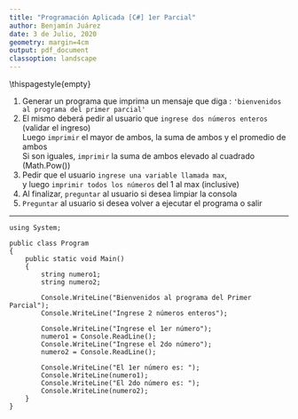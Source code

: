 ```yaml
---
title: "Programación Aplicada [C#] 1er Parcial"
author: Benjamín Juárez
date: 3 de Julio, 2020
geometry: margin=4cm
output: pdf_document
classoption: landscape
---
```


\thispagestyle{empty}


1. Generar un programa que imprima un mensaje que diga : `'bienvenidos al programa del primer parcial'`
2. El mismo deberá pedir al usuario que `ingrese dos números enteros` (validar el ingreso)  
Luego `imprimir` el mayor de ambos, la suma de ambos y el promedio de ambos  
Si son iguales, `imprimir` la suma de ambos elevado al cuadrado (Math.Pow())
3. Pedir que el usuario `ingrese una variable llamada max`,  
 y luego `imprimir todos los números` del 1 al max (inclusive)
4. Al finalizar, `preguntar` al usuario si desea limpiar la consola
5. `Preguntar` al usuario si desea volver a ejecutar el programa o salir

---

```
using System;
					
public class Program
{
	public static void Main()
	{
        string numero1;
        string numero2;

		Console.WriteLine("Bienvenidos al programa del Primer Parcial");
		Console.WriteLine("Ingrese 2 números enteros");

		Console.WriteLine("Ingrese el 1er número");
        numero1 = Console.ReadLine();
		Console.WriteLine("Ingrese el 2do número");
        numero2 = Console.ReadLine();

		Console.WriteLine("El 1er número es: ");
		Console.WriteLine(numero1);
		Console.WriteLine("El 2do número es: ");
		Console.WriteLine(numero2);
	}
}
```
